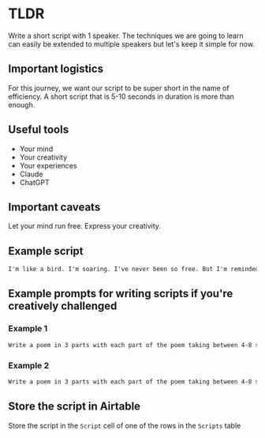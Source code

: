# TLDR

Write a short script with 1 speaker. The techniques we are going to learn can easily be extended to multiple speakers but let's keep it simple for now.

## Important logistics

For this journey, we want our script to be super short in the name of efficiency. A short script that is 5-10 seconds in duration is more than enough.

## Useful tools

- Your mind
- Your creativity
- Your experiences
- Claude
- ChatGPT

## Important caveats

Let your mind run free. Express your creativity.

## Example script

```txt
I'm like a bird. I'm soaring. I've never been so free. But I'm reminded of Icarus who flew too high. Always stay grounded.
```

## Example prompts for writing scripts if you're creatively challenged

### Example 1

```txt
Write a poem in 3 parts with each part of the poem taking between 4-8 seconds to recite.
```

### Example 2

```txt
Write a poem in 3 parts with each part of the poem taking between 4-8 seconds to recite. The poem should be about a bright eyed man about to fulfill his destiny.
```

## Store the script in Airtable

Store the script in the `Script` cell of one of the rows in the `Scripts` table
